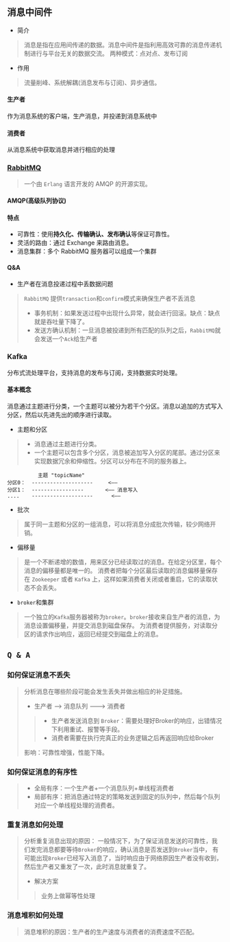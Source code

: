 ## 消息中间件
- 简介
> 消息是指在应用间传递的数据。消息中间件是指利用高效可靠的消息传递机制进行与平台无关的数据交流。
> 两种模式：点对点、发布订阅
- 作用
> 流量削峰、系统解耦(消息发布与订阅)、异步通信。
#### 生产者
作为消息系统的客户端，生产消息，并投递到消息系统中
#### 消费者
从消息系统中获取消息并进行相应的处理
### [RabbitMQ](http://rabbitmq.mr-ping.com/tutorials_with_python/[1]Hello_World.html)
> 一个由 `Erlang` 语言开发的 AMQP 的开源实现。
#### AMQP(高级队列协议)
#### 特点
- 可靠性：使用**持久化、传输确认、发布确认**等保证可靠性。
- 灵活的路由：通过 Exchange 来路由消息。
- 消息集群：多个 RabbitMQ 服务器可以组成一个集群
#### Q&A
- 生产者在消息投递过程中丢数据问题
> `RabbitMQ` 提供`transaction`和`confirm`模式来确保生产者不丢消息
> - 事务机制：如果发送过程中出现什么异常，就会进行回滚。缺点：缺点就是吞吐量下降了。
> - 发送方确认机制：一旦消息被投递到所有匹配的队列之后，`RabbitMQ`就会发送一个`Ack`给生产者

### Kafka
分布式流处理平台，支持消息的发布与订阅，支持数据实时处理。
#### 基本概念
消息通过主题进行分类，一个主题可以被分为若干个分区。消息以追加的方式写入分区，然后以先进先出的顺序进行读取。
- 主题和分区
> - 消息通过主题进行分类。
> - 一个主题可以包含多个分区，消息被追加写入分区的尾部。通过分区来实现数据冗余和伸缩性。分区可以分布在不同的服务器上。
```text
          主题 "topicName"
分区0：  --------------------     <——
分区1：  -----------------       <—— 消息写入
....    --------------------      <——
```
- 批次
> 属于同一主题和分区的一组消息，可以将消息分成批次传输，较少网络开销。
- 偏移量
> 是一个不断递增的数值，用来区分已经读取过的消息。在给定分区里，每个消息的偏移量都是唯一的。
消费者把每个分区最后读取的消息偏移量保存在 `Zookeeper` 或者 `Kafka` 上，这样如果消费者关闭或者重启，它的读取状态不会丢失。
- `broker`和集群
> 一个独立的`Kafka`服务器被称为`broker`。`broker`接收来自生产者的消息，为消息设置偏移量，并提交消息到磁盘保存。
为消费者提供服务，对读取分区的请求作出响应，返回已经提交到磁盘上的消息。
## `Q & A`
### 如何保证消息不丢失
> 分析消息在哪些阶段可能会发生丢失并做出相应的补足措施。 
> - 生产者 --> 消息队列 ---> 消费者
> > - 生产者发送消息到 `Broker`：需要处理好Broker的响应，出错情况下利用重试、报警等手段。
> > - 消费者需要在执行完真正的业务逻辑之后再返回响应给Broker
> 
>影响：可靠性增强，性能下降。
### 如何保证消息的有序性
> - 全局有序：一个生产者+一个消息队列+单线程消费者
> - 局部有序：把消息通过特定的策略发送到固定的队列中，然后每个队列对应一个单线程处理的消费者。
### 重复消息如何处理
> 分析重复消息出现的原因：
> 一般情况下，为了保证消息发送的可靠性，我们发完消息都要等待`Broker`的响应，确认消息是否发送到`Broker`当中，
> 有可能出现`Broker`已经写入消息了，当时响应由于网络原因生产者没有收到，然后生产者又重发了一次，此时消息就重复了。
> - 解决方案
> > 业务上做幂等性处理
### 消息堆积如何处理
> 消息堆积的原因：生产者的生产速度与消费者的消费速度不匹配。
